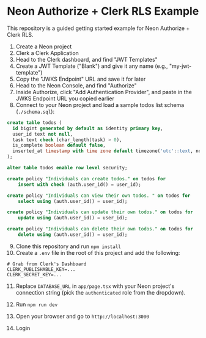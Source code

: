 # Neon Authorize + Clerk RLS Example

This repository is a guided getting started example for Neon Authorize + Clerk RLS.

1. Create a Neon project
2. Clerk a Clerk Application
3. Head to the Clerk dashboard, and find "JWT Templates"
4. Create a JWT Template ("Blank") and give it any name (e.g., "my-jwt-template")
5. Copy the "JWKS Endpoint" URL and save it for later
6. Head to the Neon Console, and find "Authorize"
7. Inside Authorize, click "Add Authentication Provider", and paste in the JWKS Endpoint URL you copied earlier
8. Connect to your Neon project and load a sample todos list schema (`./schema.sql`):

```sql
create table todos (
  id bigint generated by default as identity primary key,
  user_id text not null,
  task text check (char_length(task) > 0),
  is_complete boolean default false,
  inserted_at timestamp with time zone default timezone('utc'::text, now()) not null
);

alter table todos enable row level security;

create policy "Individuals can create todos." on todos for
    insert with check (auth.user_id() = user_id);

create policy "Individuals can view their own todos. " on todos for
    select using (auth.user_id() = user_id);

create policy "Individuals can update their own todos." on todos for
    update using (auth.user_id() = user_id);

create policy "Individuals can delete their own todos." on todos for
    delete using (auth.user_id() = user_id);
```

9. Clone this repository and run `npm install`
10. Create a `.env` file in the root of this project and add the following:

```
# Grab from Clerk's Dashboard
CLERK_PUBLISHABLE_KEY=...
CLERK_SECRET_KEY=...
```
11. Replace `DATABASE_URL` in `app/page.tsx` with your Neon project's connection string (pick the `authenticated` role from the dropdown).

11. Run `npm run dev`
12. Open your browser and go to `http://localhost:3000`
13. Login